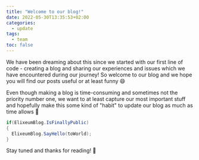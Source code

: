 ```yaml
---
title: "Welcome to our blog!"
date: 2022-05-30T13:35:53+02:00
categories:
  - update
tags:
  - team
toc: false
---
```


We have been dreaming about this since we started with our first line of code - creating a blog and sharing our experiences and issues which we have encountered during our journey! So welcome to our blog and we hope you will find our posts useful or at least funny 😄
<!--more-->

Even though making a blog is time-consuming and sometimes not the priority number one, we want to at least capture our most important stuff and hopefully make this 
some kind of "habit" to update our blog as much as time allows 🙏

```csharp
if(ElixeumBlog.IsFinallyPublic)
{
  ElixeumBlog.SayHello(toWorld);
}
```

Stay tuned and thanks for reading! 💜
